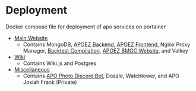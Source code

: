 # Deployment
Docker compose file for deployment of apo services on portainer

- [Main Website](main-website-docker-compose.yml)
  - Contains MongoDB, [APOEZ Backend](https://github.com/alpha-phi-omega-ez/backend), [APOEZ Frontend](https://github.com/alpha-phi-omega-ez/frontend), Nginx Proxy Manager, [Backtest Compilation](https://github.com/alpha-phi-omega-ez/backtest-compilation), [APOEZ BMOC Website](https://github.com/alpha-phi-omega-ez/BMoC), and Valkey
- [Wiki](wiki-docker-compose.yml)
  - Contains Wiki.js and Postgres
- [Miscellaneous](misc-docker-compose.yml)
  - Contains [APO Photo Discord Bot](https://github.com/alpha-phi-omega-ez/photo-discord-bot/edit), Dozzle, Watchtower, and APO Josiah Frank (Private)
